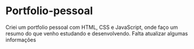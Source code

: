 # Portfolio-pessoal
Criei um portfolio pessoal com HTML, CSS e JavaScript, onde faço um resumo do que venho estudando e desenvolvendo. Falta atualizar algumas informações 
